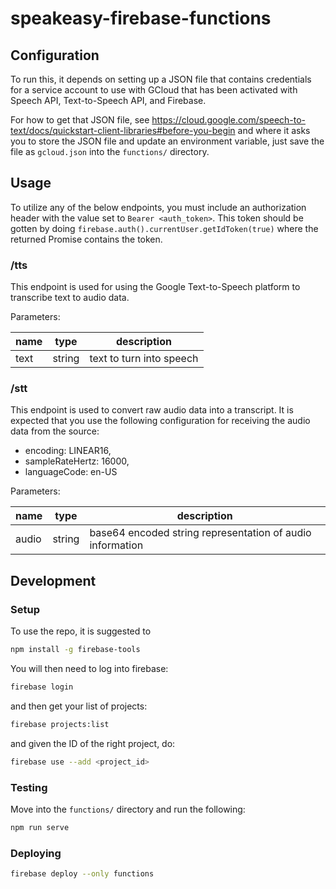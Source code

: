 # speakeasy-firebase-functions

## Configuration

To run this, it depends on setting up a JSON file that contains credentials for a service account
to use with GCloud that has been activated with Speech API, Text-to-Speech API, and Firebase.

For how to get that JSON file, see <https://cloud.google.com/speech-to-text/docs/quickstart-client-libraries#before-you-begin>
and where it asks you to store the JSON file and update an environment variable, just save the file as `gcloud.json` into
the `functions/` directory.

## Usage

To utilize any of the below endpoints, you must include an authorization header with the value set to `Bearer <auth_token>`.
This token should be gotten by doing `firebase.auth().currentUser.getIdToken(true)` where the returned Promise contains the token.

### /tts

This endpoint is used for using the Google Text-to-Speech platform to transcribe text to audio data.

Parameters:

| name | type   | description
|------|--------|--------------------------|
| text | string | text to turn into speech |

### /stt

This endpoint is used to convert raw audio data into a transcript. It is expected
that you use the following configuration for receiving the audio data from the source:

* encoding: LINEAR16,
* sampleRateHertz: 16000,
* languageCode: en-US

Parameters:

| name  | type   | description                                               |
|-------|--------|-----------------------------------------------------------|
| audio | string | base64 encoded string representation of audio information |

## Development

### Setup

To use the repo, it is suggested to

```bash
npm install -g firebase-tools
```

You will then need to log into firebase:

```bash
firebase login
```

and then get your list of projects:

```bash
firebase projects:list
```

and given the ID of the right project, do:

```bash
firebase use --add <project_id>
```

### Testing

Move into the `functions/` directory and run the following:

```bash
npm run serve
```

### Deploying

```bash
firebase deploy --only functions
```
